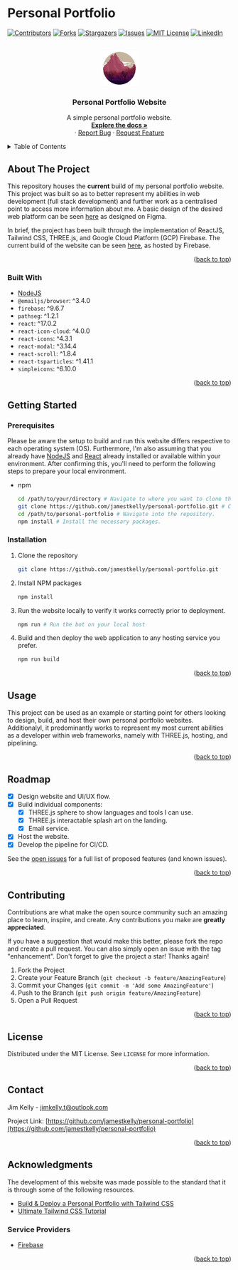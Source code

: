 # Personal Portfolio

<div id="top"></div>
<!--
*** Thanks for checking out the Best-README-Template. If you have a suggestion
*** that would make this better, please fork the repo and create a pull request
*** or simply open an issue with the tag "enhancement".
*** Don't forget to give the project a star!
*** Thanks again! Now go create something AMAZING! :D
-->

<!-- PROJECT SHIELDS -->
<!--
*** I'm using markdown "reference style" links for readability.
*** Reference links are enclosed in brackets [ ] instead of parentheses ( ).
*** See the bottom of this document for the declaration of the reference variables
*** for contributors-url, forks-url, etc. This is an optional, concise syntax you may use.
*** https://www.markdownguide.org/basic-syntax/#reference-style-links
-->

[![Contributors][contributors-shield]][contributors-url]
[![Forks][forks-shield]][forks-url]
[![Stargazers][stars-shield]][stars-url]
[![Issues][issues-shield]][issues-url]
[![MIT License][license-shield]][license-url]
[![LinkedIn][linkedin-shield]][linkedin-url]

<!-- PROJECT LOGO -->
<br />
<div align="center">
  <a href="https://github.com/jamestkelly/personal-portfolio">
    <img src="public/logo512.png" alt="Logo" width="80" height="80">
  </a>

<h3 align="center">Personal Portfolio Website</h3>

  <p align="center">
    A simple personal portfolio website.
    <br />
    <a href="https://github.com/jamestkelly/personal-portfolio"><strong>Explore the docs »</strong></a>
    <br />
    ·
    <a href="https://github.com/jamestkelly/personal-portfolio/issues">Report Bug</a>
    ·
    <a href="https://github.com/jamestkelly/personal-portfolio/issues">Request Feature</a>
  </p>
</div>

<!-- TABLE OF CONTENTS -->
<details>
  <summary>Table of Contents</summary>
  <ol>
    <li>
      <a href="#about-the-project">About The Project</a>
      <ul>
        <li><a href="#built-with">Built With</a></li>
      </ul>
    </li>
    <li>
      <a href="#getting-started">Getting Started</a>
      <ul>
        <li><a href="#prerequisites">Prerequisites</a></li>
        <li><a href="#installation">Installation</a></li>
      </ul>
    </li>
    <li><a href="#usage">Usage</a></li>
    <li><a href="#roadmap">Roadmap</a></li>
    <li><a href="#contributing">Contributing</a></li>
    <li><a href="#license">License</a></li>
    <li><a href="#contact">Contact</a></li>
    <li><a href="#acknowledgments">Acknowledgments</a></li>
  </ol>
</details>

<!-- ABOUT THE PROJECT -->

## About The Project

This repository houses the **current** build of my personal portfolio website. This project was built so as to better represent my abilities in web development (full stack development) and further work as a centralised point to access more information about me. A basic design of the desired web platform can be seen [here](https://www.figma.com/file/KKP7CBfZuGCs80q9LqlfzE/Personal-Portfolio-Website-%7C-2022---Present?node-id=0%3A1) as designed on Figma.

In brief, the project has been built through the implementation of ReactJS, Tailwind CSS, THREE.js, and Google Cloud Platform (GCP) Firebase. The current build of the website can be seen [here](http://jim-t-kelly.web.app), as hosted by Firebase.
<p align="right">(<a href="#top">back to top</a>)</p>

### Built With

- [NodeJS](https://nodejs.org/en/)
- `@emailjs/browser`: ^3.4.0
- `firebase`: ^9.6.7
- `pathseg`: ^1.2.1
- `react`: ^17.0.2
- `react-icon-cloud`: ^4.0.0
- `react-icons`: ^4.3.1
- `react-modal`: ^3.14.4
- `react-scroll`: ^1.8.4
- `react-tsparticles`: ^1.41.1
- `simpleicons`: ^6.10.0

<p align="right">(<a href="#top">back to top</a>)</p>

<!-- GETTING STARTED -->

## Getting Started

### Prerequisites

Please be aware the setup to build and run this website differs respective to each operating system (OS). Furthermore, I'm also assuming that you already have [NodeJS](https://nodejs.org/en/) and [React](https://reactjs.org) already installed or available within your environment. After confirming this, you'll need to perform the following steps to prepare your local environment.

- npm

  ```sh
  cd /path/to/your/directory # Navigate to where you want to clone the repository. 
  git clone https://github.com/jamestkelly/personal-portfolio.git # Clone the repository.
  cd /path/to/personal-portfolio # Navigate into the repository.
  npm install # Install the necessary packages.
  ```

### Installation

1. Clone the repository

   ```sh
   git clone https://github.com/jamestkelly/personal-portfolio.git
   ```

2. Install NPM packages

   ```sh
   npm install
   ```

3. Run the website locally to verify it works correctly prior to deployment.

   ```sh
   npm run # Run the bot on your local host
   ```

4. Build and then deploy the web application to any hosting service you prefer.
   
   ```sh
   npm run build
   ```

<p align="right">(<a href="#top">back to top</a>)</p>

<!-- USAGE EXAMPLES -->

## Usage

This project can be used as an example or starting point for others looking to design, build, and host their own personal portfolio websites. Additionalyl, it predominantly works to represent my most current abilities as a developer within web frameworks, namely with THREE.js, hosting, and pipelining.

<p align="right">(<a href="#top">back to top</a>)</p>

<!-- ROADMAP -->

## Roadmap

- [x] Design website and UI/UX flow.
- [x] Build individual components:
  - [x] THREE.js sphere to show languages and tools I can use.
  - [x] THREE.js interactable splash art on the landing.
  - [x] Email service.
- [x] Host the website.
- [x] Develop the pipeline for CI/CD. 

See the [open issues](https://github.com/jamestkelly/personal-portfolio/issues) for a full list of proposed features (and known issues).

<p align="right">(<a href="#top">back to top</a>)</p>

<!-- CONTRIBUTING -->

## Contributing

Contributions are what make the open source community such an amazing place to learn, inspire, and create. Any contributions you make are **greatly appreciated**.

If you have a suggestion that would make this better, please fork the repo and create a pull request. You can also simply open an issue with the tag "enhancement".
Don't forget to give the project a star! Thanks again!

1. Fork the Project
2. Create your Feature Branch (`git checkout -b feature/AmazingFeature`)
3. Commit your Changes (`git commit -m 'Add some AmazingFeature'`)
4. Push to the Branch (`git push origin feature/AmazingFeature`)
5. Open a Pull Request

<p align="right">(<a href="#top">back to top</a>)</p>

<!-- LICENSE -->

## License

Distributed under the MIT License. See `LICENSE` for more information.

<p align="right">(<a href="#top">back to top</a>)</p>

<!-- CONTACT -->

## Contact

Jim Kelly - jimkelly.t@outlook.com

Project Link: [https://github.com/jamestkelly/personal-portfolio](https://github.com/jamestkelly/personal-portfolio)

<p align="right">(<a href="#top">back to top</a>)</p>

<!-- ACKNOWLEDGMENTS -->

## Acknowledgments

The development of this website was made possible to the standard that it is through some of the following resources.

- [Build & Deploy a Personal Portfolio with Tailwind CSS](https://youtu.be/Vp6GC3jKG20)
- [Ultimate Tailwind CSS Tutorial](https://youtu.be/pfaSUYaSgRo)

### Service Providers

- [Firebase](https://firebase.google.com/)

<p align="right">(<a href="#top">back to top</a>)</p>

<!-- MARKDOWN LINKS & IMAGES -->
<!-- https://www.markdownguide.org/basic-syntax/#reference-style-links -->

[contributors-shield]: https://img.shields.io/github/contributors/jamestkelly/personal-portfolio.svg?style=for-the-badge
[contributors-url]: https://github.com/jamestkelly/personal-portfolio/graphs/contributors
[forks-shield]: https://img.shields.io/github/forks/jamestkelly/personal-portfolio.svg?style=for-the-badge
[forks-url]: https://github.com/jamestkelly/personal-portfolio/network/members
[stars-shield]: https://img.shields.io/github/stars/jamestkelly/personal-portfolio.svg?style=for-the-badge
[stars-url]: https://github.com/jamestkelly/personal-portfolio/stargazers
[issues-shield]: https://img.shields.io/github/issues/jamestkelly/personal-portfolio.svg?style=for-the-badge
[issues-url]: https://github.com/jamestkelly/personal-portfolio/issues
[license-shield]: https://img.shields.io/github/license/jamestkelly/personal-portfolio.svg?style=for-the-badge
[license-url]: https://github.com/jamestkelly/personal-portfolio/blob/master/LICENSE.txt
[linkedin-shield]: https://img.shields.io/badge/-LinkedIn-black.svg?style=for-the-badge&logo=linkedin&colorB=555
[linkedin-url]: https://linkedin.com/in/jimkellyt